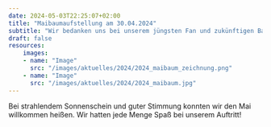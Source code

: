 ```yaml
---
date: 2024-05-03T22:25:07+02:00
title: "Maibaumaufstellung am 30.04.2024"
subtitle: "Wir bedanken uns bei unserem jüngsten Fan und zukünftigen Bariton Saxophonisten Jona Hundertmark für das schöne Portrait."
draft: false
resources:
    images:
    - name: "Image"
      src: "/images/aktuelles/2024/2024_maibaum_zeichnung.png"
    - name: "Image"
      src: "/images/aktuelles/2024/2024_maibaum.jpg"
---
```


Bei strahlendem Sonnenschein und guter Stimmung konnten wir den Mai willkommen heißen.
Wir hatten jede Menge Spaß bei unserem Auftritt!
